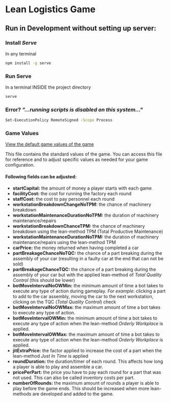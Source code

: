 # Lean Logistics Game

## Run in Development without setting up server:

### Install *Serve*
In any terminal
```bash
npm install -g serve
```

### Run Serve
In a terminal INSIDE the project directory
```bash
serve
```

### Error? *"...running scripts is disabled on this system..."*
```bash
Set-ExecutionPolicy RemoteSigned -Scope Process
```


### Game Values 
[View the default game values of the game](./game-values.js)

This file contains the standard values of the game.
You can access this file for reference and to adjust specific values as needed for your game configuration.
#### Following fields can be adjusted:
- **startCapital:** the amount of money a player starts with each game
- **facilityCost:** the cost for running the factory each round
- **staffCost:** the cost to pay personnel each round
- **workstationBreakdownChangeNoTPM:** the chance of machinery breakdown
- **workstationMaintenanceDurationNoTPM:** the duration of machinery maintenance/repairs
- **workstationBreakdownChanceTPM:** the chance of machinery breakdown using the lean-method TPM (Total Productive Maintenance)
- **workstationMaintenanceDurationNoTPM:** the duration of machinery maintenance/repairs using the lean-method TPM
- **carPrice:** the money returned when having completed a car
- **partBreakageChanceNoTQC:** the chance of a part breaking during the assembly of your car (resulting in a faulty car at the end that can not be sold)
- **partBreakageChanceTQC:** the chance of a part breaking during the assembly of your car but with the applied lean-method of *Total Quality Control* (this should be lower)
- **botMoveIntervalNoOWMin:** the minimum amount of time a bot takes to execute any type of action during gameplay.
*For example:* clicking a part to add to the car assembly, moving the car to the next workstation, clicking on the TQC (*Total Quality Control*) check
- **botMoveIntervalNoOWMax:** the maximum amount of time a bot takes to execute any type of action.
- **botMoveIntervalOWMin:** the minimum amount of time a bot takes to execute any type of action when the lean-method *Orderly Workplace* is applied.
- **botMoveIntervalOWMax:** the maximum amount of time a bot takes to execute any type of action when the lean-method *Orderly Workplace* is applied.
- **jitExtraPrice:** the factor applied to increase the cost of a part when the lean-method *Just In Time* is applied
- **roundDuration:** the duration/timer of each round. This affects how long a player is able to play and assemble a car.
- **pricePerPart:** the price you have to pay each round for a part that was not used. This can also be called inventory costs per part.
- **numberOfRounds:** the maximum amount of rounds a player is able to play before the game ends. This should be increased when more lean-methods are developed and added to the game.
